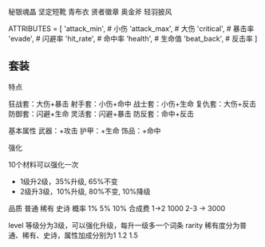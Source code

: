 秘银魂晶
坚定短靴
青布衣
贤者徽章
奥金斧
轻羽披风


ATTRIBUTES = [
    'attack_min',  # 小伤
    'attack_max',  # 大伤
    'critical',  # 暴击率
    'evade',  # 闪避率
    'hit_rate',  # 命中率
    'health',  # 生命值
    'beat_back',  # 反击率
]

## 套装

特点

狂战套：大伤+暴击
射手套：小伤+命中
战士套：小伤+生命
复仇套：大伤+反击
防御套：闪避+生命
灵活套：闪避+暴击
防反套：命中+反击

基本属性
武器：+攻击
护甲：+生命 
饰品：+命中

强化

10个材料可以强化一次
- 1级升2级，35%升级, 65%不变
- 2级升3级，10%升级, 80%不变, 10%降级

品质 普通 稀有 史诗
概率 1% 5% 10%
合成费 1->2 1000 2-3 -> 3000

level 等级分为3级，可以强化升级，每升一级多一个词条
rarity 稀有度分为普通、稀有、史诗，属性加成分别为1 1.2 1.5